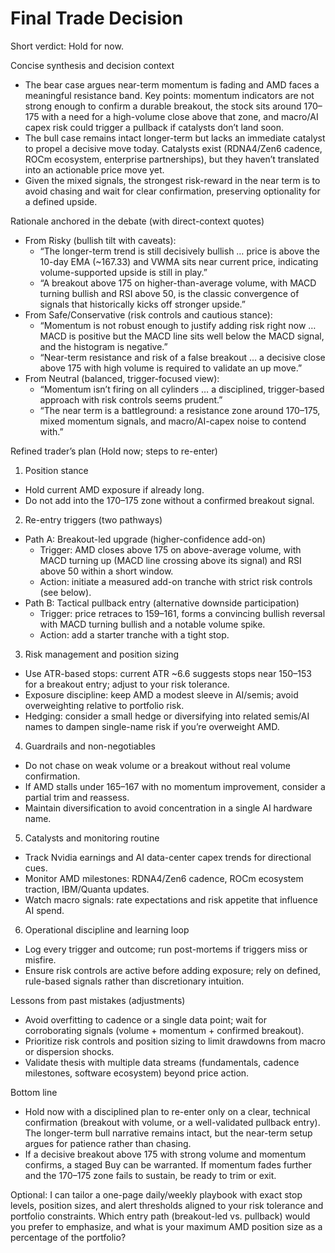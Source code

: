 # Final Trade Decision

Short verdict: Hold for now.

Concise synthesis and decision context
- The bear case argues near-term momentum is fading and AMD faces a meaningful resistance band. Key points: momentum indicators are not strong enough to confirm a durable breakout, the stock sits around 170–175 with a need for a high-volume close above that zone, and macro/AI capex risk could trigger a pullback if catalysts don’t land soon.
- The bull case remains intact longer-term but lacks an immediate catalyst to propel a decisive move today. Catalysts exist (RDNA4/Zen6 cadence, ROCm ecosystem, enterprise partnerships), but they haven’t translated into an actionable price move yet.
- Given the mixed signals, the strongest risk-reward in the near term is to avoid chasing and wait for clear confirmation, preserving optionality for a defined upside.

Rationale anchored in the debate (with direct-context quotes)
- From Risky (bullish tilt with caveats):
  - “The longer-term trend is still decisively bullish … price is above the 10-day EMA (~167.33) and VWMA sits near current price, indicating volume-supported upside is still in play.”
  - “A breakout above 175 on higher-than-average volume, with MACD turning bullish and RSI above 50, is the classic convergence of signals that historically kicks off stronger upside.”
- From Safe/Conservative (risk controls and cautious stance):
  - “Momentum is not robust enough to justify adding risk right now … MACD is positive but the MACD line sits well below the MACD signal, and the histogram is negative.”
  - “Near-term resistance and risk of a false breakout … a decisive close above 175 with high volume is required to validate an up move.”
- From Neutral (balanced, trigger-focused view):
  - “Momentum isn’t firing on all cylinders … a disciplined, trigger-based approach with risk controls seems prudent.”
  - “The near term is a battleground: a resistance zone around 170–175, mixed momentum signals, and macro/AI-capex noise to contend with.”

Refined trader’s plan (Hold now; steps to re-enter)
1) Position stance
- Hold current AMD exposure if already long.
- Do not add into the 170–175 zone without a confirmed breakout signal.

2) Re-entry triggers (two pathways)
- Path A: Breakout-led upgrade (higher-confidence add-on)
  - Trigger: AMD closes above 175 on above-average volume, with MACD turning up (MACD line crossing above its signal) and RSI above 50 within a short window.
  - Action: initiate a measured add-on tranche with strict risk controls (see below).
- Path B: Tactical pullback entry (alternative downside participation)
  - Trigger: price retraces to 159–161, forms a convincing bullish reversal with MACD turning bullish and a notable volume spike.
  - Action: add a starter tranche with a tight stop.

3) Risk management and position sizing
- Use ATR-based stops: current ATR ~6.6 suggests stops near 150–153 for a breakout entry; adjust to your risk tolerance.
- Exposure discipline: keep AMD a modest sleeve in AI/semis; avoid overweighting relative to portfolio risk.
- Hedging: consider a small hedge or diversifying into related semis/AI names to dampen single-name risk if you’re overweight AMD.

4) Guardrails and non-negotiables
- Do not chase on weak volume or a breakout without real volume confirmation.
- If AMD stalls under 165–167 with no momentum improvement, consider a partial trim and reassess.
- Maintain diversification to avoid concentration in a single AI hardware name.

5) Catalysts and monitoring routine
- Track Nvidia earnings and AI data-center capex trends for directional cues.
- Monitor AMD milestones: RDNA4/Zen6 cadence, ROCm ecosystem traction, IBM/Quanta updates.
- Watch macro signals: rate expectations and risk appetite that influence AI spend.

6) Operational discipline and learning loop
- Log every trigger and outcome; run post-mortems if triggers miss or misfire.
- Ensure risk controls are active before adding exposure; rely on defined, rule-based signals rather than discretionary intuition.

Lessons from past mistakes (adjustments)
- Avoid overfitting to cadence or a single data point; wait for corroborating signals (volume + momentum + confirmed breakout).
- Prioritize risk controls and position sizing to limit drawdowns from macro or dispersion shocks.
- Validate thesis with multiple data streams (fundamentals, cadence milestones, software ecosystem) beyond price action.

Bottom line
- Hold now with a disciplined plan to re-enter only on a clear, technical confirmation (breakout with volume, or a well-validated pullback entry). The longer-term bull narrative remains intact, but the near-term setup argues for patience rather than chasing.
- If a decisive breakout above 175 with strong volume and momentum confirms, a staged Buy can be warranted. If momentum fades further and the 170–175 zone fails to sustain, be ready to trim or exit.

Optional: I can tailor a one-page daily/weekly playbook with exact stop levels, position sizes, and alert thresholds aligned to your risk tolerance and portfolio constraints. Which entry path (breakout-led vs. pullback) would you prefer to emphasize, and what is your maximum AMD position size as a percentage of the portfolio?
